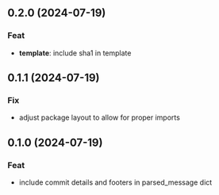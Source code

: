 ## 0.2.0 (2024-07-19)

### Feat

- **template**: include sha1 in template

## 0.1.1 (2024-07-19)

### Fix

- adjust package layout to allow for proper imports

## 0.1.0 (2024-07-19)

### Feat

- include commit details and footers in parsed_message dict
